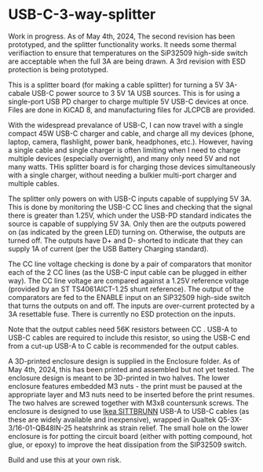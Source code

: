 # USB-C-3-way-splitter

Work in progress. As of May 4th, 2024, The second revision has been prototyped, and the splitter functionality works. It needs some thermal verifiaction to ensure that temperatures on the SiP32509 high-side switch are acceptable when the full 3A are being drawn. A 3rd revision with ESD protection is being prototyped.

This is a splitter board (for making a cable splitter) for turning a 5V 3A-cabale USB-C power source to 3 5V 1A USB sources. This is for using a single-port USB PD charger to charge multiple 5V USB-C devices at once. Files are done in KiCAD 8, and manufacturing files for JLCPCB are provided. 

With the widespread prevalance of USB-C, I can now travel with a single compact 45W USB-C charger and  cable, and charge all my devices (phone, laptop, camera, flashlight, power bank, headphones, etc.). However, having a single cable and single charger is often limiting when I need to charge multiple devices (especially overnight), and many only need 5V and not many watts. THis splitter board is for charging those devices simultaneously with a single charger, without needing a bulkier multi-port charger and multiple cables.

The splitter only powers on with USB-C inputs capable of supplying 5V 3A. This is done by monitoring the USB-C CC lines and checking that the signal there is greater than 1.25V, which under the USB-PD standard indicates the source is capable of supplying 5V 3A. Only then are the outputs powered on (as indicated by the green LED) turning on. Otherwise, the outputs are turned off. The outputs have D+ and D- shorted to indicate that they can supply 1A of current (per the USB Battery Charging standard). 

The CC line voltage checking is done by a pair of comparators that monitor each of the 2 CC lines (as the USB-C input cable can be plugged in either way). The CC line voltage are compared against a 1.25V reference voltage (provided by an ST TS4061AICT-1.25 shunt reference). The output of the comparators are fed to the ENABLE input on an SiP32509 high-side switch that turns the outputs on and off. The inputs are over-current protected by a 3A resettable fuse. There is currently no ESD protection on the inputs. 

Note that the output cables need 56K resistors between CC . USB-A to USB-C cables are required to include this resistor, so using the USB-C end from a cut-up USB-A to C cable is recommended for the output cables. 

A 3D-printed enclosure design is supplied in the Enclosure folder. As of May 4th, 2024, this has been printed and assembled but not yet tested. The enclosure design is meant to be 3D-printed in two halves. The lower enclosure features embedded M3 nuts - the print must be paused at the appropriate layer and M3 nuts need to be inserted before the print resumes. The two halves are screwed together with M3x8 countersunk screws. The enclosure is designed to use [Ikea  SITTBRUNN](https://www.ikea.com/us/en/p/sittbrunn-usb-a-to-usb-c-light-yellow-80539483/) USB-A to USB-C cables (as these are widely available and inexpensive), wrapped in Qualtek Q5-3X-3/16-01-QB48IN-25 heatshrink as strain relief. The small hole on the lower enclosure is for potting the circuit board (either with potting compound, hot glue, or epoxy) to improve the heat dissipation from the SIP32509 switch. 

Build and use this at your own  risk.

